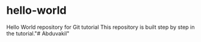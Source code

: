 # hello-world
Hello World repository for Git tutorial
This repository is built step by step in the tutorial."# Abduvakil" 
